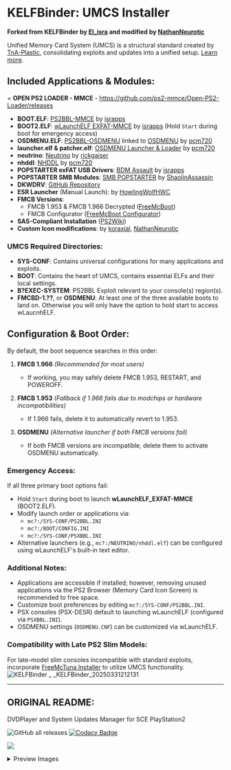 # KELFBinder: UMCS Installer

**Forked from KELFBinder by [El_isra](https://israpps.github.io/) and modified by [NathanNeurotic](https://github.com/NathanNeurotic)**

Unified Memory Card System (UMCS) is a structural standard created by [TnA-Plastic](https://github.com/TnA-Plastic), consolidating exploits and updates into a unified setup. [Learn more](https://www.psx-place.com/forums/ps2-application-system.279/).

## Included Applications & Modules:
= **OPEN PS2 LOADER - MMCE** - https://github.com/ps2-mmce/Open-PS2-Loader/releases
- **BOOT.ELF**: [PS2BBL-MMCE](https://israpps.github.io/PlayStation2-Basic-BootLoader/) by [israpps](https://github.com/israpps)
- **BOOT2.ELF**: [wLaunchELF EXFAT-MMCE](https://israpps.github.io/projects/wlaunchelf-isr) by [israpps](https://github.com/israpps) (Hold `Start` during boot for emergency access)
- **OSDMENU.ELF**: [PS2BBL-OSDMENU](https://github.com/pcm720/PlayStation2-Basic-BootLoader) linked to [OSDMENU](https://github.com/pcm720/osdmenu-launcher) by [pcm720](https://github.com/pcm720)
- **launcher.elf & patcher.elf**: [OSDMENU Launcher & Loader](https://github.com/pcm720/osdmenu-launcher) by [pcm720](https://github.com/pcm720)
- **neutrino**: [Neutrino](https://github.com/rickgaiser/neutrino) by [rickgaiser](https://github.com/rickgaiser)
- **nhddl**: [NHDDL](https://github.com/pcm720/nhddl/releases/tag/nightly) by [pcm720](https://github.com/pcm720)
- **POPSTARTER exFAT USB Drivers**: [BDM Assault](https://github.com/israpps/BDMAssault) by [israpps](https://github.com/israpps)
- **POPSTARTER SMB Modules**: [SMB POPSTARTER](https://bitbucket.org/ShaolinAssassin/popstarter-documentation-stuff/wiki/quickstart-smb) by [ShaolinAssassin](https://github.com/ShaolinAssassin)
- **DKWDRV**: [GitHub Repository](https://github.com/DKWDRV/DKWDRV)
- **ESR Launcher** (Manual Launch): by [HowlingWolfHWC](https://github.com/HowlingWolfHWC)
- **FMCB Versions**:
  - FMCB 1.953 & FMCB 1.966 Decrypted ([FreeMcBoot](https://israpps.github.io/FreeMcBoot-Installer/))
  - FMCB Configurator ([FreeMcBoot Configurator](https://israpps.github.io/FreeMcBoot-Installer/))
- **SAS-Compliant Installation** ([PS2Wiki](https://ps2wiki.github.io/sas-apps-archive/))
- **Custom Icon modifications**: by [koraxial](https://github.com/koraxial), [NathanNeurotic](https://github.com/NathanNeurotic)

### UMCS Required Directories:
- **SYS-CONF**: Contains universal configurations for many applications and exploits.
- **BOOT**: Contains the heart of UMCS, contains essential ELFs and their local settings.
- **B?EXEC-SYSTEM**: PS2BBL Exploit relevant to your console(s) region(s).
- **FMCBD-1.??**, or **OSDMENU**: At least one of the three available boots to land on. Otherwise you will only have the option to hold start to access wLaucnhELF.

## Configuration & Boot Order:
By default, the boot sequence searches in this order:

1. **FMCB 1.966** *(Recommended for most users)*  
   - If working, you may safely delete FMCB 1.953, RESTART, and POWEROFF.

2. **FMCB 1.953** *(Fallback if 1.966 fails due to modchips or hardware incompatibilities)*
   - If 1.966 fails, delete it to automatically revert to 1.953.

3. **OSDMENU** *(Alternative launcher if both FMCB versions fail)*
   - If both FMCB versions are incompatible, delete them to activate OSDMENU automatically.

### Emergency Access:
If all three primary boot options fail:
- Hold `Start` during boot to launch **wLaunchELF_EXFAT-MMCE** (BOOT2.ELF).
- Modify launch order or applications via:
  - `mc?:/SYS-CONF/PS2BBL.INI`
  - `mc?:/BOOT/CONFIG.INI`
  - `mc?:/SYS-CONF/PSXBBL.INI`
- Alternative launchers (e.g., `mc?:/NEUTRINO/nhddl.elf`) can be configured using wLaunchELF's built-in text editor.

### Additional Notes:
- Applications are accessible if installed; however, removing unused applications via the PS2 Browser (Memory Card Icon Screen) is recommended to free space.
- Customize boot preferences by editing `mc?:/SYS-CONF/PS2BBL.INI`.
- PSX consoles (PSX-DESR) default to launching wLaunchELF (configured via `PSXBBL.INI`).
- OSDMENU settings (`OSDMENU.CNF`) can be customized via wLaunchELF.

### Compatibility with Late PS2 Slim Models:
For late-model slim consoles incompatible with standard exploits, incorporate [FreeMcTuna Installer](https://github.com/NathanNeurotic/FreeMcTuna) to utilize UMCS functionality.
![KELFBinder  _ _KELFBinder_20250331212131](https://github.com/user-attachments/assets/48a1d852-d9d7-4cb4-8ff4-c07d065120e5)

---------------------------------------------------------------------
ORIGINAL README:
---------------------------------------------------------------------
DVDPlayer and System Updates Manager for SCE PlayStation2

![GitHub all releases](https://img.shields.io/github/downloads/israpps/KELFBinder/total)
[![Codacy Badge](https://app.codacy.com/project/badge/Grade/8e886d46292e4d558c1c35a3387bffd5)](https://app.codacy.com/gh/israpps/KELFBinder/dashboard?utm_source=gh&utm_medium=referral&utm_content=&utm_campaign=Badge_grade)

[![](https://img.shields.io/badge/Read%20the-Documentation-0020ff?style=for-the-badge&logo=pencil&labelColor=yellow)](https://israpps.github.io/KELFBinder/)


<details>
  <summary>Preview Images</summary>
  

![IMG1](./img/img1.png)
![IMG2](./img/img2.png)
![IMG3](./img/img3.png)
![IMG4](./img/img4.png)
![IMG5](./img/img5.png)
![IMG6](./img/img6.png)
![IMG7](./img/img7.png)
![IMG8](./img/img8.png)

</details>

